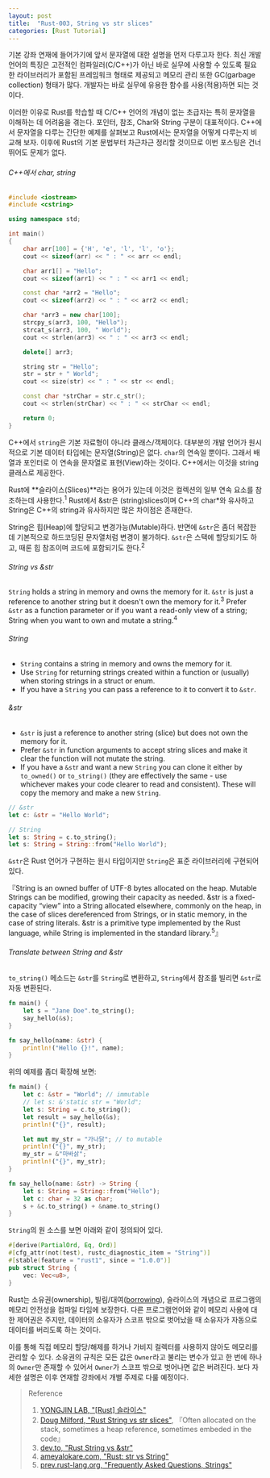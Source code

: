 ```yaml
---
layout: post
title:  "Rust-003, String vs str slices"
categories: [Rust Tutorial]
---
```


기본 강좌 연재에 들어가기에 앞서 문자열에 대한 설명을 먼저 다루고자 한다. 최신 개발 언어의 특징은 고전적인 컴파일러(C/C\+\+)가 아닌 바로 실무에 사용할 수 있도록 필요한 라이브러리가 포함된 프레임워크 형태로 제공되고 메모리 관리 또한 GC(garbage collection) 형태가 많다. 개발자는 바로 실무에 유용한 함수를 사용(적용)하면 되는 것이다.

이러한 이유로 Rust를 학습할 때 C/C\+\+ 언어의 개념이 없는 초급자는 특히 문자열을 이해하는 데 어려움을 겪는다. 포인터, 참조, Char와 String 구분이 대표적이다. C\+\+에서 문자열을 다루는 간단한 예제를 살펴보고 Rust에서는 문자열을 어떻게 다루는지 비교해 보자. 이후에 Rust의 기본 문법부터 차근차근 정리할 것이므로 이번 포스팅은 건너뛰어도 문제가 없다.

<!--more-->

###### C\+\+에서 char, string

```cpp
#include <iostream>
#include <cstring>

using namespace std;

int main()
{
    char arr[100] = {'H', 'e', 'l', 'l', 'o'};
    cout << sizeof(arr) << " : " << arr << endl;

    char arr1[] = "Hello";
    cout << sizeof(arr1) << " : " << arr1 << endl;

    const char *arr2 = "Hello";
    cout << sizeof(arr2) << " : " << arr2 << endl;

    char *arr3 = new char[100];
    strcpy_s(arr3, 100, "Hello");
    strcat_s(arr3, 100, " World");
    cout << strlen(arr3) << " : " << arr3 << endl;

    delete[] arr3;

    string str = "Hello";
    str = str + " World";
    cout << size(str) << " : " << str << endl;

    const char *strChar = str.c_str();
    cout << strlen(strChar) << " : " << strChar << endl;

    return 0;
}
```

C\+\+에서 `string`은 기본 자료형이 아니라 클래스/객체이다. 대부분의 개발 언어가 원시적으로 기본 데이터 타입에는 문자열(String)은 없다. `char`의 연속일 뿐이다. 그래서 배열과 포인터로 이 연속을 문자열로 표현(View)하는 것이다. C\+\+에서는 이것을 string 클래스로 제공한다.

Rust에 **슬라이스(Slices)**라는 용어가 있는데 이것은 컬렉션의 일부 연속 요소를 참조하는데 사용한다.<sup>1</sup> Rust에서 &str은 (string)slices이며 C\+\+의 char\*와 유사하고 String은 C\+\+의 string과 유사하지만 많은 차이점은 존재한다.

String은 힙(Heap)에 할당되고 변경가능(Mutable)하다. 반면에 `&str`은 좀더 복잡한데 기본적으로 하드코딩된 문자열처럼 변경이 불가하다. `&str`은 스택에 할당되기도 하고, 때론 힙 참조이며 코드에 포함되기도 한다.<sup>2</sup>

######  String vs &str

`String` holds a string in memory and owns the memory for it. `&str` is just a reference to another string but it doesn't own the memory for it.<sup>3</sup> Prefer `&str` as a function parameter or if you want a read-only view of a string; String when you want to own and mutate a string.<sup>4</sup>

###### String

* `String` contains a string in memory and owns the memory for it.
* Use `String` for returning strings created within a function or (usually) when storing strings in a struct or enum.
* If you have a `String` you can pass a reference to it to convert it to `&str`.

###### &str

* `&str` is just a reference to another string (slice) but does not own the memory for it.
* Prefer `&str` in function arguments to accept string slices and make it clear the function will not mutate the string.
* If you have a `&st`r and want a new `String` you can clone it either by `to_owned()` or `to_string()` (they are effectively the same - use whichever makes your code clearer to read and consistent). These will copy the memory and make a new `String`.

```rust
// &str
let c: &str = "Hello World"; 

// String
let s: String = c.to_string();
let s: String = String::from("Hello World");
```

`&str`은 Rust 언어가 구현하는 원시 타입이지만 `String`은 표준 라이브러리에 구현되어 있다. 

『String is an owned buffer of UTF-8 bytes allocated on the heap. Mutable Strings can be modified, growing their capacity as needed. &str is a fixed-capacity “view” into a String allocated elsewhere, commonly on the heap, in the case of slices dereferenced from Strings, or in static memory, in the case of string literals. &str is a primitive type implemented by the Rust language, while String is implemented in the standard library.<sup>5</sup>』

###### Translate between String and &str

`to_string()` 메소드는 `&str`를 `String`로 변환하고, `String`에서 참조를 빌리면 `&str`로 자동 변환된다.

```rust
fn main() {
    let s = "Jane Doe".to_string();
    say_hello(&s);
}

fn say_hello(name: &str) {
    println!("Hello {}!", name);
}
```

위의 예제를 좀더 확장해 보면:

```rust
fn main() {
    let c: &str = "World"; // immutable
    // let s: &'static str = "World";    
    let s: String = c.to_string();
    let result = say_hello(&s);
    println!("{}", result);

    let mut my_str = "가나닭"; // to mutable
    println!("{}", my_str);
    my_str = &"마바삵";
    println!("{}", my_str);
}

fn say_hello(name: &str) -> String {
    let s: String = String::from("Hello");
    let c: char = 32 as char;
    s + &c.to_string() + &name.to_string()
}
```

`String`의 원 소스를 보면 아래와 같이 정의되어 있다.

```rust
#[derive(PartialOrd, Eq, Ord)]
#[cfg_attr(not(test), rustc_diagnostic_item = "String")]
#[stable(feature = "rust1", since = "1.0.0")]
pub struct String {
    vec: Vec<u8>,
}
```

Rust는 소유권(ownership), 빌림/대여([borrowing](https://rinthel.github.io/rust-lang-book-ko/ch04-02-references-and-borrowing.html)), 슬라이스의 개념으로 프로그램의 메모리 안전성을 컴파일 타임에 보장한다. 다른 프로그램언어와 같이 메모리 사용에 대한 제어권은 주지만, 데이터의 소유자가 스코프 밖으로 벗어났을 때 소유자가 자동으로 데이터를 버리도록 하는 것이다. 

이를 통해 직접 메모리 할당/해제를 하거나 가비지 컬렉터를 사용하지 않아도 메모리를 관리할 수 있다. 소유권의 규칙은 모든 값은 `Owner`라고 불리는 변수가 있고 한 번에 하나의 `Owner`만 존재할 수 있어서 `Owner`가 스코프 밖으로 벗어나면 값은 버려진다. 보다 자세한 설명은 이후 연재할 강좌에서 개별 주제로 다룰 예정이다.

> Reference
> 1. [YONGJIN LAB, "\[Rust\] 슬라이스"](https://yongj.in/rust/rust-slice/)
> 2. [Doug Milford, "Rust String vs str slices"](https://www.youtube.com/watch?v=ClPrjjHmo2Y), 『Often allocated on the stack, sometimes a heap reference, sometimes embeded in the code』
> 3. [dev.to, "Rust String vs &str"](https://dev.to/stevepryde/rust-string-vs-str-1l93)
> 4. [ameyalokare.com, "Rust: str vs String"](https://www.ameyalokare.com/rust/2017/10/12/rust-str-vs-String.html)
> 5. [prev.rust-lang.org, "Frequently Asked Questions, Strings"](https://prev.rust-lang.org/en-US/faq.html#strings)

